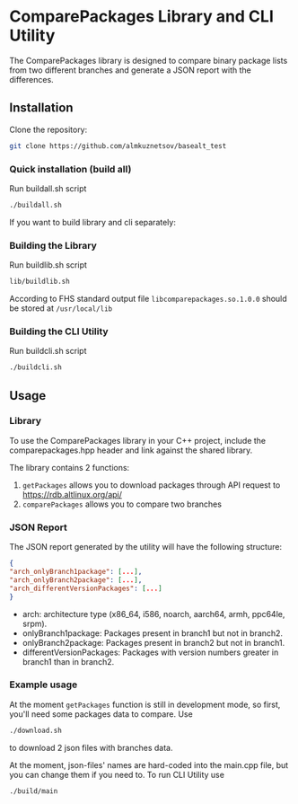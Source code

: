 # ComparePackages Library and CLI Utility
The ComparePackages library is designed to compare binary package lists from two different branches and generate a JSON report with the differences.

## Installation
Clone the repository:
```bash
git clone https://github.com/almkuznetsov/basealt_test
```
### Quick installation (build all)
Run buildall.sh script
```bash
./buildall.sh
```
If you want to build library and cli separately:
### Building the Library
Run buildlib.sh script
```bash
lib/buildlib.sh
```
According to FHS standard output file `libcomparepackages.so.1.0.0` should be stored at `/usr/local/lib`
### Building the CLI Utility
Run buildcli.sh script
```bash
./buildcli.sh
```

## Usage
### Library
To use the ComparePackages library in your C++ project, include the comparepackages.hpp header and link against the shared library.

The library contains 2 functions: 
1. `getPackages` allows you to download packages through API request to https://rdb.altlinux.org/api/
2. `comparePackages` allows you to compare two branches

### JSON Report
The JSON report generated by the utility will have the following structure:

```json
{
"arch_onlyBranch1package": [...],
"arch_onlyBranch2package": [...],
"arch_differentVersionPackages": [...]
}
```
- arch: architecture type (x86_64, i586, noarch, aarch64, armh, ppc64le, srpm).
- onlyBranch1package: Packages present in branch1 but not in branch2. 
- onlyBranch2package: Packages present in branch2 but not in branch1. 
- differentVersionPackages: Packages with version numbers greater in branch1 than in branch2.
### Example  usage
At the moment `getPackages` function is still in development mode, so first, you'll need some packages data to compare. Use 
```bash
./download.sh
```
to download 2 json files with branches data.

At the moment, json-files' names are hard-coded into the main.cpp file, but you can change them if you need to.
To run CLI Utility use
```bash
./build/main
```

